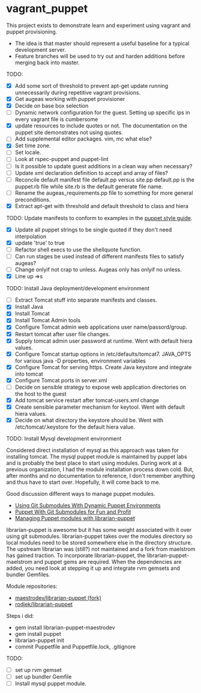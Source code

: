 vagrant_puppet
=====================

This project exists to demonstrate learn and experiment using vagrant and puppet provisioning.

- The idea is that master should represent a useful baseline for a typical development server.
- Feature branches will be used to try out and harden additions before merging back into master.

TODO:
- [x] Add some sort of threshold to prevent apt-get update running unnecessarily during repetitive vagrant provisions.
- [x] Get augeas working with puppet provisioner
- [x] Decide on base box selection
- [ ] Dynamic network configuration for the guest. Setting up specific ips in every vagrant file is cumbersome
- [x] update resources to include quotes or not. The documentation on the puppet site demonstrates not using quotes.
- [ ] Add supplemental editor packages. vim, mc what else?
- [x] Set time zone.
- [ ] Set locale.
- [ ] Look at rspec-puppet and puppet-lint
- [ ] Is it possible to update guest additions in a clean way when necessary?
- [ ] Update xml declaration definition to accept and array of files?
- [ ] Reconcile default manifest file default.pp versus site.pp default.pp is the puppet.rb file while site.rb is the default generate file name.
- [ ] Rename the augeas_requirements.pp file to something for more general preconditions.
- [x] Extract apt-get with threshold and default threshold to class and hiera

TODO: Update manifests to conform to examples in the [puppet style guide](http://docs.puppetlabs.com/guides/style_guide.html).
- [x] Update all puppet strings to be single quoted if they don't need interpolation
- [x] update 'true' to true
- [ ] Refactor shell execs to use the shellquote function.
- [ ] Can run stages be used instead of different manifests files to satisfy augeas?
- [ ] Change onlyif not crap to unless. Augeas only has onlyif no unless.
- [x] Line up =>s

TODO: Install Java deployment/development environment
- [ ] Extract Tomcat stuff into separate manifests and classes.
- [x] Install Java
- [x] Install Tomcat
- [x] Install Tomcat Admin tools
- [x] Configure Tomcat admin web applications user name/passord/group.
- [x] Restart tomcat after user file changes.
- [x] Supply tomcat admin user password at runtime. Went with default hiera values.
- [x] Configure Tomcat startup options in /etc/defaults/tomcat7. JAVA_OPTS for various java -D properties, environment variables
- [x] Configure Tomcat for serving https. Create Java keystore and integrate into tomcat
- [x] Configure Tomcat ports in server.xml
- [ ] Decide on sensible strategy to expose web application directories on the host to the guest
- [x] Add tomcat service restart after tomcat-users.xml change
- [x] Create sensible parameter mechanism for keytool. Went with default hiera values.
- [x] Decide on what directory the keystore should be. Went with /etc/tomcat/.keystore for the default hiera value.

TODO: Install Mysql development environment

Considered direct installation of mysql as this approach was taken for installing tomcat. The mysql puppet module is maintained by puppet labs and is probably the best place to start using modules. During work at a previous organization, I had the module installation process down cold. But, after months and no documentation to reference, I don't remember anything and thus have to start over. Hopefully, it will come back to me.

Good discussion different ways to manage puppet modules.
- [Using Git Submodules With Dynamic Puppet Environments](http://sysadminsjourney.com/content/using-git-submodules-dynamic-puppet-environments/)
- [Puppet With Git Submodules for Fun and Profit](http://blog.thesilentpenguin.com/blog/2012/02/21/puppet-with-git-submodules-for-fun-and-profit/)
- [Managing Puppet modules with librarian-puppet](http://blog.csanchez.org/2013/01/24/managing-puppet-modules-with-librarian-puppet/)

librarian-puppet is awesome but it has some weight associated with it over using git submodules. librarian-puppet takes over the modules directory so local modules need to be stored somewhere else in the directory structure. The upstream librarian was (still?) not maintained and a fork from maelstrom has gained traction. To incorporate librarian-puppet, the librarian-puppet-maelstrom and puppet gems are required. When the dependencies are added, you need look at stepping it up and integrate rvm gemsets and bundler Gemfiles. 

Module repositories:
- [maestrodev/librarian-puppet (fork)](https://github.com/maestrodev/librarian-puppet)
- [rodjek/librarian-puppet](https://github.com/rodjek/librarian-puppet)

Steps i did:
- gem install librarian-puppet-maestrodev
- gem install puppet
- librarian-puppet init
- commit Puppetfile and Puppetfile.lock, .gitignore

TODO:
- [ ] set up rvm gemset
- [ ] set up bundler Gemfile
- [ ] Install mysql puppet module.
